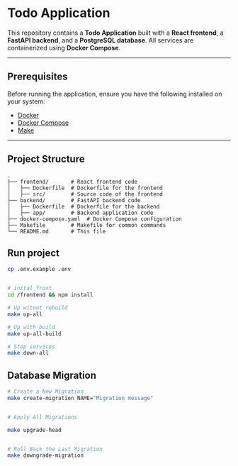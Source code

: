 # Todo Application

This repository contains a **Todo Application** built with a **React frontend**, a **FastAPI backend**, and a **PostgreSQL database**. All services are containerized using **Docker Compose**.

---

## Prerequisites

Before running the application, ensure you have the following installed on your system:

- [Docker](https://www.docker.com/get-started)
- [Docker Compose](https://docs.docker.com/compose/install/)
- [Make](https://www.gnu.org/software/make/)

---

## Project Structure

```plaintext
.
├── frontend/       # React frontend code
│   ├── Dockerfile  # Dockerfile for the frontend
│   ├── src/        # Source code of the frontend
├── backend/        # FastAPI backend code
│   ├── Dockerfile  # Dockerfile for the backend
│   ├── app/        # Backend application code
├── docker-compose.yaml  # Docker Compose configuration
├── Makefile        # Makefile for common commands
└── README.md       # This file
```

## Run project 


```bash
cp .env.example .env


# inital front
cd /frontend && npm install

# Up witout rebuild 
make up-all

# Up with build 
make up-all-build

# Stop services
make down-all 

```

## Database Migration

```bash 
# Create a New Migration
make create-migration NAME="Migration message"


# Apply All Migrations

make upgrade-head


# Roll Back the Last Migration
make downgrade-migration

```